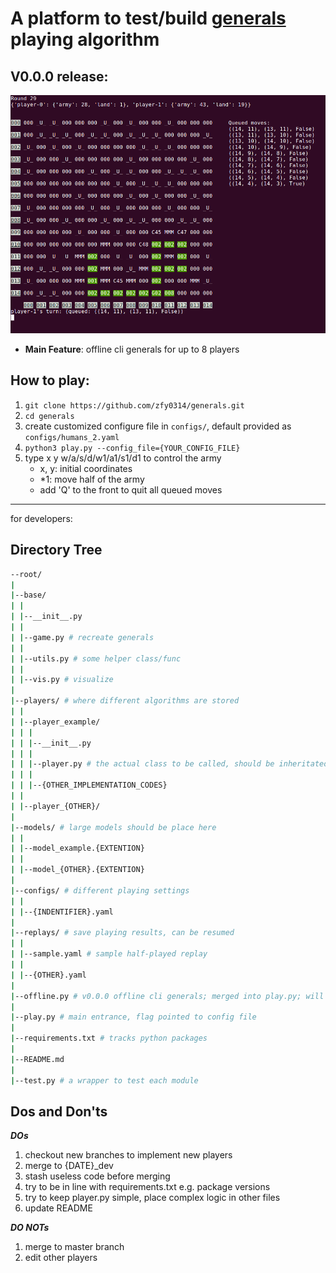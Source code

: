 # A platform to test/build [generals](generals.io) playing algorithm

V0.0.0 release:
-----
![demo](screenshot.png)
* **Main Feature**: offline cli generals for up to 8 players

How to play:
-----
1. `git clone https://github.com/zfy0314/generals.git`
2. `cd generals`
3. create customized configure file in `configs/`, default provided as `configs/humans_2.yaml`
3. `python3 play.py --config_file={YOUR_CONFIG_FILE}`
4. type x y w/a/s/d/w1/a1/s1/d1 to control the army
    * x, y: initial coordinates
    * *1: move half of the army
    * add 'Q' to the front to quit all queued moves

------------
for developers:

Directory Tree
-----
```sh
--root/
|
|--base/
| |
| |--__init__.py
| |
| |--game.py # recreate generals
| |
| |--utils.py # some helper class/func
| |
| |--vis.py # visualize 
|
|--players/ # where different algorithms are stored
| |
| |--player_example/
| | |
| | |--__init__.py
| | |
| | |--player.py # the actual class to be called, should be inheritated from base_player
| | |
| | |--{OTHER_IMPLEMENTATION_CODES}
| |
| |--player_{OTHER}/
|
|--models/ # large models should be place here
| |
| |--model_example.{EXTENTION}
| |
| |--model_{OTHER}.{EXTENTION}
|
|--configs/ # different playing settings
| |
| |--{INDENTIFIER}.yaml
|
|--replays/ # save playing results, can be resumed
| |
| |--sample.yaml # sample half-played replay
| |
| |--{OTHER}.yaml
|
|--offline.py # v0.0.0 offline cli generals; merged into play.py; will be removed soon
|
|--play.py # main entrance, flag pointed to config file
|
|--requirements.txt # tracks python packages
|
|--README.md
|
|--test.py # a wrapper to test each module
```

Dos and Don'ts
-----
***DOs***
1. checkout new branches to implement new players
2. merge to {DATE}_dev
3. stash useless code before merging
4. try to be in line with requirements.txt e.g. package versions
5. try to keep player.py simple, place complex logic in other files
6. update README

***DO NOTs***
1. merge to master branch
2. edit other players
